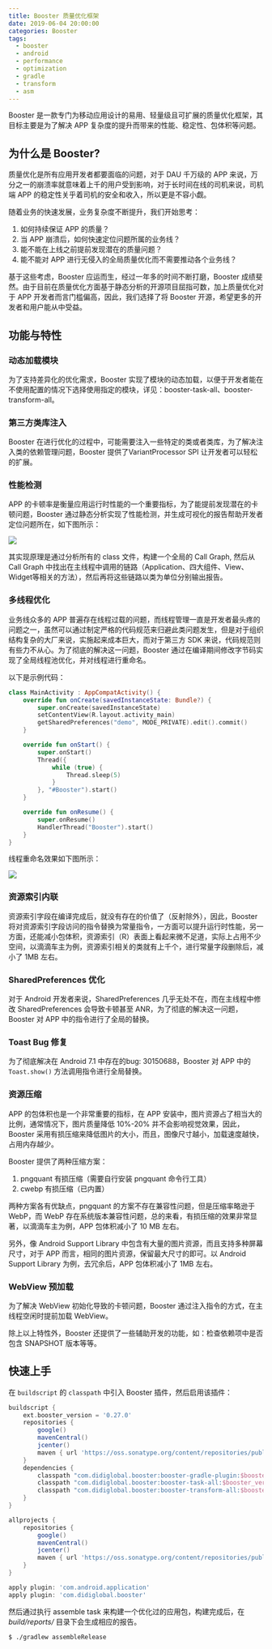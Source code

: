 ```yaml
---
title: Booster 质量优化框架
date: 2019-06-04 20:00:00
categories: Booster
tags:
  - booster
  - android
  - performance
  - optimization
  - gradle
  - transform
  - asm
---
```


Booster 是一款专门为移动应用设计的易用、轻量级且可扩展的质量优化框架，其目标主要是为了解决 APP 复杂度的提升而带来的性能、稳定性、包体积等问题。

## 为什么是 Booster?

质量优化是所有应用开发者都要面临的问题，对于 DAU 千万级的 APP 来说，万分之一的崩溃率就意味着上千的用户受到影响，对于长时间在线的司机来说，司机端 APP 的稳定性关乎着司机的安全和收入，所以更是不容小觑。

随着业务的快速发展，业务复杂度不断提升，我们开始思考：

1. 如何持续保证 APP 的质量？
1. 当 APP 崩溃后，如何快速定位问题所属的业务线？
1. 能不能在上线之前提前发现潜在的质量问题？
1. 能不能对 APP 进行无侵入的全局质量优化而不需要推动各个业务线？

基于这些考虑，Booster 应运而生，经过一年多的时间不断打磨，Booster 成绩斐然。由于目前在质量优化方面基于静态分析的开源项目屈指可数，加上质量优化对于 APP 开发者而言门槛偏高，因此，我们选择了将 Booster 开源，希望更多的开发者和用户能从中受益。

## 功能与特性

### 动态加载模块

为了支持差异化的优化需求，Booster 实现了模块的动态加载，以便于开发者能在不使用配置的情况下选择使用指定的模块，详见：booster-task-all、booster-transform-all。

### 第三方类库注入

Booster 在进行优化的过程中，可能需要注入一些特定的类或者类库，为了解决注入类的依赖管理问题，Booster 提供了VariantProcessor SPI 让开发者可以轻松的扩展。

### 性能检测

APP 的卡顿率是衡量应用运行时性能的一个重要指标，为了能提前发现潜在的卡顿问题，Booster 通过静态分析实现了性能检测，并生成可视化的报告帮助开发者定位问题所在，如下图所示：

![](https://github.com/didi/booster/blob/master/assets/com.didiglobal.booster.demo.MainActivity.dot.png?raw=true)

其实现原理是通过分析所有的 class 文件，构建一个全局的 Call Graph, 然后从 Call Graph 中找出在主线程中调用的链路（Application、四大组件、View、Widget等相关的方法），然后再将这些链路以类为单位分别输出报告。

### 多线程优化

业务线众多的 APP 普遍存在线程过载的问题，而线程管理一直是开发者最头疼的问题之一，虽然可以通过制定严格的代码规范来归避此类问题发生，但是对于组织结构复杂的大厂来说，实施起来成本巨大，而对于第三方 SDK 来说，代码规范则有些力不从心。为了彻底的解决这一问题，Booster 通过在编译期间修改字节码实现了全局线程池优化，并对线程进行重命名。

以下是示例代码：

```kotlin
class MainActivity : AppCompatActivity() {
    override fun onCreate(savedInstanceState: Bundle?) {
        super.onCreate(savedInstanceState)
        setContentView(R.layout.activity_main)
        getSharedPreferences("demo", MODE_PRIVATE).edit().commit()
    }

    override fun onStart() {
        super.onStart()
        Thread({
            while (true) {
                Thread.sleep(5)
            }
        }, "#Booster").start()
    }

    override fun onResume() {
        super.onResume()
        HandlerThread("Booster").start()
    }
}
```

线程重命名效果如下图所示：

![](https://github.com/didi/booster/blob/master/assets/screenshot-booster-transform-thread.png?raw=true)

### 资源索引内联

资源索引字段在编译完成后，就没有存在的价值了（反射除外），因此，Booster 将对资源索引字段访问的指令替换为常量指令，一方面可以提升运行时性能，另一方面，还能减小包体积，资源索引（R）表面上看起来微不足道，实际上占用不少空间，以滴滴车主为例，资源索引相关的类就有上千个，进行常量字段删除后，减小了 1MB 左右。

### SharedPreferences 优化

对于 Android 开发者来说，SharedPreferences 几乎无处不在，而在主线程中修改 SharedPreferences 会导致卡顿甚至 ANR，为了彻底的解决这一问题，Booster 对 APP 中的指令进行了全局的替换。

### Toast Bug 修复

为了彻底解决在 Android 7.1 中存在的bug: 30150688，Booster 对 APP 中的 `Toast.show()` 方法调用指令进行全局替换。

### 资源压缩

APP 的包体积也是一个非常重要的指标，在 APP 安装中，图片资源占了相当大的比例，通常情况下，图片质量降低 10%-20% 并不会影响视觉效果，因此，Booster 采用有损压缩来降低图片的大小，而且，图像尺寸越小，加载速度越快，占用内存越少。

Booster 提供了两种压缩方案：

1. pngquant 有损压缩（需要自行安装 pngquant 命令行工具）
1. cwebp 有损压缩（已内置）

两种方案各有优缺点，pngquant 的方案不存在兼容性问题，但是压缩率略逊于 WebP，而 WebP 存在系统版本兼容性问题，总的来看，有损压缩的效果非常显著，以滴滴车主为例，APP 包体积减小了 10 MB 左右。

另外，像 Android Support Library 中包含有大量的图片资源，而且支持多种屏幕尺寸，对于 APP 而言，相同的图片资源，保留最大尺寸的即可。以 Android Support Library 为例，去冗余后，APP 包体积减小了 1MB 左右。

### WebView 预加载

为了解决 WebView  初始化导致的卡顿问题，Booster 通过注入指令的方式，在主线程空闲时提前加载 WebView。

除上以上特性外，Booster 还提供了一些辅助开发的功能，如：检查依赖项中是否包含 SNAPSHOT 版本等等。

## 快速上手

在 `buildscript` 的 `classpath` 中引入 Booster 插件，然后启用该插件：

```gradle
buildscript {
    ext.booster_version = '0.27.0'
    repositories {
        google()
        mavenCentral()
        jcenter()
        maven { url 'https://oss.sonatype.org/content/repositories/public' }
    }
    dependencies {
        classpath "com.didiglobal.booster:booster-gradle-plugin:$booster_version"
        classpath "com.didiglobal.booster:booster-task-all:$booster_version"
        classpath "com.didiglobal.booster:booster-transform-all:$booster_version"
    }
}

allprojects {
    repositories {
        google()
        mavenCentral()
        jcenter()
        maven { url 'https://oss.sonatype.org/content/repositories/public' }
    }
}

apply plugin: 'com.android.application'
apply plugin: 'com.didiglobal.booster'
```

然后通过执行 assemble task 来构建一个优化过的应用包，构建完成后，在 *build/reports/* 目录下会生成相应的报告。

```shell
$ ./gradlew assembleRelease
```

